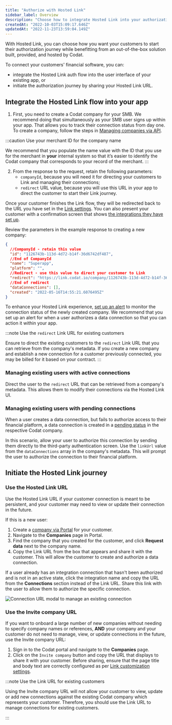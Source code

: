 ```yaml
---
title: "Authorize with Hosted Link"
sidebar_label: Overview
description: "Choose how to integrate Hosted Link into your authorization flow"
createdAt: "2022-10-03T15:09:17.646Z"
updatedAt: "2022-11-23T13:59:04.149Z"
---
```


With Hosted Link, you can choose how you want your customers to start their authorization journey while benefitting from an out-of-the-box solution built, provided, and hosted by Codat.

To connect your customers' financial software, you can:

- integrate the Hosted Link auth flow into the user interface of your existing app, or
- initiate the authorization journey by sharing your Hosted Link URL.

## Integrate the Hosted Link flow into your app

1. First, you need to create a Codat company for your SMB. We recommend doing that simultaneously as your SMB user signs up within your app. That allows you to track their connection status from day one. To create a company, follow the steps in [Managing companies via API](/using-the-api/managing-companies-1).

:::caution Use your merchant ID for the company name

We recommend that you populate the name value with the ID that you use for the merchant in **your** internal system so that it’s easier to identify the Codat company that corresponds to your record of the merchant.
:::

2. From the response to the request, retain the following parameters:
   - `companyId`, because you will need it for directing your customers to Link and managing their connections;
   - `redirect` URL value, because you will use this URL in your app to direct the customer to start their Link journey.

Once your customer finishes the Link flow, they will be redirected back to the URL you have set in the [Link settings](/redirect-urls). You can also present your customer with a confirmation screen that shows [the integrations they have set up](/core-rules-types#company-data-connection-status-changed).

Review the parameters in the example response to creating a new company:

```json
{
  //CompanyId - retain this value
  "id": "1126743b-113d-4d72-b14f-36d6742df487",
  //End of CompanyId
  "name": "Superapp",
  "platform": "",
  //Redirect - use this value to direct your customer to Link
  "redirect": "https://link.codat.io/company/1126743b-113d-4d72-b14f-36d6742df487",
  //End of redirect
  "dataConnections": [],
  "created": "2022-05-16T14:55:21.6076495Z"
}
```

To enhance your Hosted Link experience, [set up an alert](/set-up-alerts) to monitor the connection status of the newly created company. We recommend that you set up an alert for when a user authorizes a data connection so that you can action it within your app.

:::note Use the `redirect` Link URL for existing customers

Ensure to direct the existing customers to the `redirect` Link URL that you can retrieve from the company's metadata. If you create a new company and establish a new connection for a customer previously connected, you may be billed for it based on your contract.
:::

### Managing existing users with active connections

Direct the user to the `redirect` URL that can be retrieved from a company's metadata. This allows them to modify their connections via the Hosted Link UI.

### Managing existing users with pending connections

When a user creates a data connection, but fails to authorize access to their financial platform, a data connection is created in a [pending status](/core-concepts/connections#what-does-each-status-mean) in the respective Codat company.

In this scenario, allow your user to authorize this connection by sending them directly to the third-party authentication screen. Use the `linkUrl` value from the `dataConnections` array in the company's metadata. This will prompt the user to authorize the connection to their financial platform.

## Initiate the Hosted Link journey

### Use the Hosted Link URL

Use the Hosted Link URL if your customer connection is meant to be persistent, and your customer may need to view or update their connection in the future.

If this is a new user:

1. Create a [company via Portal](/portal-managing-companies#add-a-new-company) for your customer.
2. Navigate to the **Companies** page in Portal.
3. Find the company that you created for the customer, and click **Request data** next to the company name.
4. Copy the Link URL from the box that appears and share it with the customer. This will allow the customer to create and authorize a data connection.

If a user already has an integration connection that hasn't been authorized and is not in an active state, click the integration name and copy the URL from the **Connections** section instead of the Link URL. Share this link with the user to allow them to authorize the specific connection.

<img
  src="https://files.readme.io/4c41ef0-manage.png"
  alt="Connection URL modal to manage an existing connection"
/>

### Use the Invite company URL

If you want to onboard a large number of new companies without needing to specify company names or references, **AND** your company and your customer do not need to manage, view, or update connections in the future, use the Invite company URL:

1. Sign in to the Codat portal and navigate to the **Companies** page.
2. Click on the `Invite company` button and copy the URL that displays to share it with your customer. Before sharing, ensure that the page title and body text are correctly configured as per [Link customization settings](/set-up-link).

:::note Use the Link URL for existing customers

Using the Invite company URL will not allow your customer to view, update or add new connections against the existing Codat company which represents your customer. Therefore, you should use the Link URL to manage connections for existing customers.

:::
